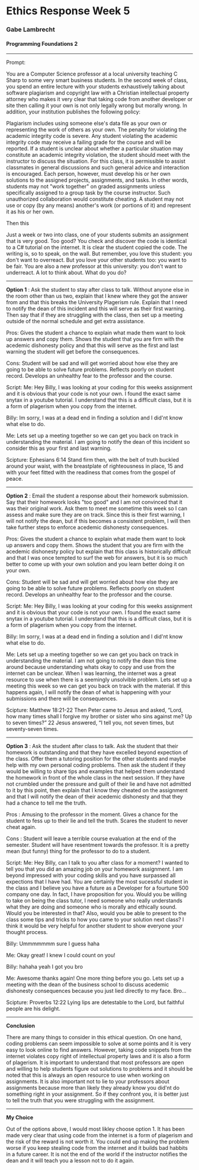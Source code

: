 # Ethics Response Week 5
### Gabe Lambrecht
#### Programming Foundations 2
---
Prompt: 


You are a Computer Science professor at a local university teaching C Sharp to some very smart business students. In the second week of class, you spend an entire lecture with your students exhaustively talking about software plagiarism and copyright law with a Christian intellectual property attorney who makes it very clear that taking code from another developer or site then calling it your own is not only legally wrong but morally wrong. In addition, your institution publishes the following policy:


Plagiarism includes using someone else's data file as your own or representing the work of others as your own. The penalty for violating the academic integrity code is severe. Any student violating the academic integrity code may receive a failing grade for the course and will be reported. If a student is unclear about whether a particular situation may constitute an academic integrity violation, the student should meet with the instructor to discuss the situation. For this class, it is permissible to assist classmates in general discussions and such general advice and interaction is encouraged. Each person, however, must develop his or her own solutions to the assigned projects, assignments, and tasks. In other words, students may not "work together" on graded assignments unless specifically assigned to a group task by the course instructor. Such unauthorized collaboration would constitute cheating. A student may not use or copy (by any means) another's work (or portions of it) and represent it as his or her own.


Then this


Just a week or two into class, one of your students submits an assignment that is very good. Too good? You check and discover the code is identical to a C# tutorial on the internet. It is clear the student copied the code. The writing is, so to speak, on the wall. But remember, you love this student: you don't want to overreact. But you love your other students too: you want to be fair. You are also a new professor at this university: you don't want to underreact. A lot to think about. What do you do?


---

____Option 1____ : Ask the student to stay after class to talk. Without anyone else in the room other than us two, explain that I knew where they got the answer from and that this breaks the University Plagerism rule. Explain that I need to notify the dean of this incident and this will serve as their first warning. Then say that if they are struggling with the class, then set up a meeting outside of the normal schedule and get extra assistance.


Pros: Gives the student a chance to explain what made them want to look up answers and copy them. Shows the student that you are firm with the acedemic dishonesty policy and that this will serve as the first and last warning the student will get before the consequences.


Cons: Student will be sad and will get worried about how else they are going to be able to solve future problems. Reflects poorly on student record. Develops an unhealthy fear to the professor and the course.


Script: Me: Hey Billy, I was looking at your coding for this weeks assignment and it is obvious that your code is not your own. I found the exact same snytax in a youtube tutorial. I understand that this is a difficult class, but it is a form of plagerism when you copy from the internet. 


Billy: Im sorry, I was at a dead end in finding a solution and I did'nt know what else to do.


Me: Lets set up a meeting together so we can get you back on track in understanding the material. I am going to notify the dean of this incident so consider this as your first and last warning.


Scipture: Ephesians 6:14 Stand firm then, with the belt of truth buckled around your waist, with the breastplate of righteousness in place, 15 and with your feet fitted with the readiness that comes from the gospel of peace.

---

____Option 2____ : Email the student a response about their homework submission. Say that their homework looks "too good" and I am not convinced that it was their original work. Ask them to meet me sometime this week so I can assess and make sure they are on track. Since this is their first warning, I will not notify the dean, but if this becomes a consistent problem, I will then take further steps to enforce acedemic dishonesty consequences.


Pros: Gives the student a chance to explain what made them want to look up answers and copy them. Shows the student that you are firm with the acedemic dishonesty policy but explain that this class is historically difficult and that I was once tempted to surf the web for answers, but it is so much better to come up with your own solution and you learn better doing it on your own.


Cons: Student will be sad and will get worried about how else they are going to be able to solve future problems. Reflects poorly on student record. Develops an unhealthy fear to the professor and the course.


Script: Me: Hey Billy, I was looking at your coding for this weeks assignment and it is obvious that your code is not your own. I found the exact same snytax in a youtube tutorial. I understand that this is a difficult class, but it is a form of plagerism when you copy from the internet. 


Billy: Im sorry, I was at a dead end in finding a solution and I did'nt know what else to do.


Me: Lets set up a meeting together so we can get you back on track in understanding the material. I am not going to notify the dean this time around because understanding whats okay to copy and use from the internet can be unclear. When I was learning, the internet was a great resource to use when there is a seemingly unsolvible problem. Lets set up a meeting this week so we can get you back on track with the material. If this happens again, I will notify the dean of what is happening with your submissions and there will be consequences.


Scipture: Matthew 18:21-22 Then Peter came to Jesus and asked, “Lord, how many times shall I forgive my brother or sister who sins against me? Up to seven times?” 22 Jesus answered, “I tell you, not seven times, but seventy-seven times.

---

____Option 3____ : Ask the student after class to talk. Ask the student that their homework is outstanding and that they have excelled beyond expection of the class. Offer them a tutoring position for the other students and maybe help with my own personal coding problems. Then ask the student if they would be willing to share tips and examples that helped them understand the homework in front of the whole class in the next session. If they have not crumbled under the pressure and guilt of their lie and have not admitted to it by this point, then explain that I know they cheated on the assignment and that I will notify the dean of their acedemic dishonesty and that they had a chance to tell me the truth. 


Pros : Amusing to the professor in the moment. Gives a chance for the student to fess up to their lie and tell the truth. Scares the student to never cheat again.


Cons : Student will leave a terrible course evaluation at the end of the semester. Student will have resentment towards the professor. It is a pretty mean (but funny) thing for the professor to do to a student.


Script: Me: Hey Billy, can I talk to you after class for a moment? I wanted to tell you that you did an amazing job on your homework assignment. I am beyond impressed with your coding skills and you have surpassed all expections that I have had. You are certainly the most sucessful student in the class and I believe you have a future as a Developer for a fourtune 500 company one day. In fact, I have proposition for you. Would you be willing to take on being the class tutor, I need someone who really understands what they are doing and someone who is morally and ethically sound. Would you be interested in that? Also, would you be able to present to the class some tips and tricks to how you came to your solution next class? I think it would be very helpful for another student to show everyone your thought process.


Billy: Ummmmmmm sure I guess haha


Me: Okay great! I knew I could count on you!


Billy: hahaha yeah I got you bro


Me: Awesome thanks again! One more thing before you go. Lets set up a meeting with the dean of the business school to discuss acedemic dishonesty consequences because you just lied directly to my face. Bro...


Scipture: Proverbs 12:22 Lying lips are detestable to the Lord, but faithful people are his delight.

---

____Conclusion____

There are many things to consider in this ethical question. On one hand, coding problems can seem impossible to solve at some points and it is very easy to look online to find answers. However, taking code snippets from the internet violates copy right of intellectual property laws and it is also a form of plagerism. It is important to understand that most professors are open and willing to help students figure out solutions to problems and it should be noted that this is always an open resource to use when working on assignments. It is also important not to lie to your professors about assignments because more than likely they already know you did'nt do something right in your assignment. So if they confront you, it is better just to tell the truth that you were struggling with the assignment.


---

____My Choice____

Out of the options above, I would most likley choose option 1. It has been made very clear that using code from the internet is a form of plagerism and the risk of the reward is not worth it. You could end up making the problem worse if you keep stealing code from the internet and it builds bad habbits in a future career. It is not the end of the world if the instructor notifies the dean and it will teach you a lesson not to do it again.
